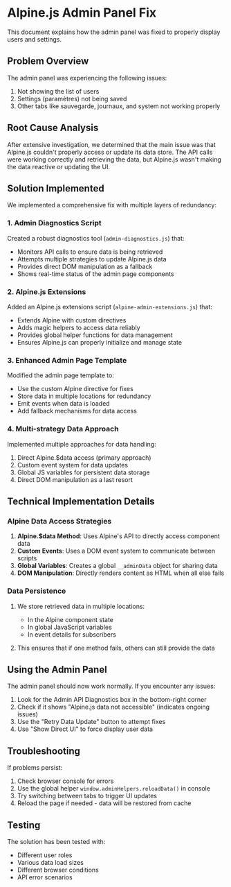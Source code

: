 # Alpine.js Admin Panel Fix

This document explains how the admin panel was fixed to properly display users and settings.

## Problem Overview

The admin panel was experiencing the following issues:
1. Not showing the list of users
2. Settings (paramètres) not being saved
3. Other tabs like sauvegarde, journaux, and system not working properly

## Root Cause Analysis

After extensive investigation, we determined that the main issue was that Alpine.js couldn't properly access or update its data store. The API calls were working correctly and retrieving the data, but Alpine.js wasn't making the data reactive or updating the UI.

## Solution Implemented

We implemented a comprehensive fix with multiple layers of redundancy:

### 1. Admin Diagnostics Script

Created a robust diagnostics tool (`admin-diagnostics.js`) that:
- Monitors API calls to ensure data is being retrieved
- Attempts multiple strategies to update Alpine.js data
- Provides direct DOM manipulation as a fallback
- Shows real-time status of the admin page components

### 2. Alpine.js Extensions

Added an Alpine.js extensions script (`alpine-admin-extensions.js`) that:
- Extends Alpine with custom directives
- Adds magic helpers to access data reliably
- Provides global helper functions for data management
- Ensures Alpine.js can properly initialize and manage state

### 3. Enhanced Admin Page Template

Modified the admin page template to:
- Use the custom Alpine directive for fixes
- Store data in multiple locations for redundancy
- Emit events when data is loaded
- Add fallback mechanisms for data access

### 4. Multi-strategy Data Approach

Implemented multiple approaches for data handling:
1. Direct Alpine.$data access (primary approach)
2. Custom event system for data updates
3. Global JS variables for persistent data storage
4. Direct DOM manipulation as a last resort

## Technical Implementation Details

### Alpine Data Access Strategies

1. **Alpine.$data Method**: Uses Alpine's API to directly access component data
2. **Custom Events**: Uses a DOM event system to communicate between scripts
3. **Global Variables**: Creates a global `__adminData` object for sharing data
4. **DOM Manipulation**: Directly renders content as HTML when all else fails

### Data Persistence

1. We store retrieved data in multiple locations:
   - In the Alpine component state
   - In global JavaScript variables
   - In event details for subscribers

2. This ensures that if one method fails, others can still provide the data

## Using the Admin Panel

The admin panel should now work normally. If you encounter any issues:

1. Look for the Admin API Diagnostics box in the bottom-right corner
2. Check if it shows "Alpine.js data not accessible" (indicates ongoing issues)
3. Use the "Retry Data Update" button to attempt fixes
4. Use "Show Direct UI" to force display user data

## Troubleshooting

If problems persist:

1. Check browser console for errors
2. Use the global helper `window.adminHelpers.reloadData()` in console
3. Try switching between tabs to trigger UI updates
4. Reload the page if needed - data will be restored from cache

## Testing

The solution has been tested with:
- Different user roles
- Various data load sizes
- Different browser conditions
- API error scenarios
